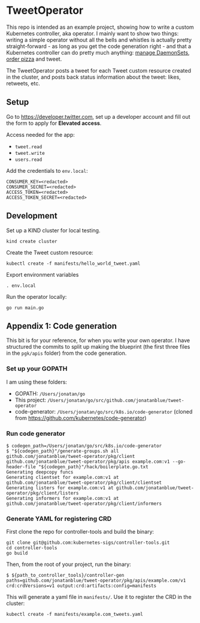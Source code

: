 # TweetOperator

This repo is intended as an example project, showing how to write a custom Kubernetes controller, aka operator. I mainly want to show two things: writing a simple operator without all the bells and whistles is actually pretty straight-forward - as long as you get the code generation right - and that a Kubernetes controller can do pretty much anything: [manage DaemonSets](https://github.com/openkruise/kruise/blob/master/pkg/controller/daemonset/daemonset_controller.go), [order pizza](https://github.com/rudoi/cruster-api) and tweet.

The TweetOperator posts a tweet for each Tweet custom resource created in the cluster, and posts back status information about the tweet: likes, retweets, etc.

## Setup

Go to https://developer.twitter.com, set up a developer account and fill out the form to apply for **Elevated access**.

Access needed for the app:
* `tweet.read`
* `tweet.write`
* `users.read`

Add the credentials to `env.local`:

```
CONSUMER_KEY=<redacted>
CONSUMER_SECRET=<redacted>
ACCESS_TOKEN=<redacted>
ACCESS_TOKEN_SECRET=<redacted>
```

## Development

Set up a KIND cluster for local testing.

```
kind create cluster
```

Create the Tweet custom resource:

```
kubectl create -f manifests/hello_world_tweet.yaml
```

Export environment variables

```
. env.local
```

Run the operator locally:

```
go run main.go
```

## Appendix 1: Code generation

This bit is for your reference, for when you write your own operator. I have structured the commits to split up making the blueprint (the first three files in the `pgk/apis` folder) from the code generation.

### Set up your GOPATH

I am using these folders:

* GOPATH: `/Users/jonatan/go`
* This project: `/Users/jonatan/go/src/github.com/jonatanblue/tweet-operator`
* code-generator: `/Users/jonatan/go/src/k8s.io/code-generator` (cloned from https://github.com/kubernetes/code-generator)

### Run code generator

```
$ codegen_path=/Users/jonatan/go/src/k8s.io/code-generator
$ "${codegen_path}"/generate-groups.sh all github.com/jonatanblue/tweet-operator/pkg/client github.com/jonatanblue/tweet-operator/pkg/apis example.com:v1 --go-header-file "${codegen_path}"/hack/boilerplate.go.txt
Generating deepcopy funcs
Generating clientset for example.com:v1 at github.com/jonatanblue/tweet-operator/pkg/client/clientset
Generating listers for example.com:v1 at github.com/jonatanblue/tweet-operator/pkg/client/listers
Generating informers for example.com:v1 at github.com/jonatanblue/tweet-operator/pkg/client/informers
```

### Generate YAML for registering CRD

First clone the repo for controller-tools and build the binary:

```
git clone git@github.com:kubernetes-sigs/controller-tools.git
cd controller-tools
go build
```

Then, from the root of your project, run the binary:

```
$ ${path_to_controller_tools}/controller-gen paths=github.com/jonatanblue/tweet-operator/pkg/apis/example.com/v1 crd:crdVersions=v1 output:crd:artifacts:config=manifests
```

This will generate a yaml file in `manifests/`. Use it to register the CRD in the cluster:

```
kubectl create -f manifests/example.com_tweets.yaml
```
